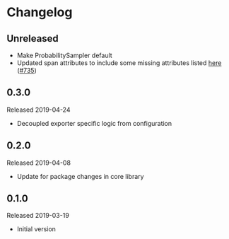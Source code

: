 # Changelog

## Unreleased
- Make ProbabilitySampler default
- Updated span attributes to include some missing attributes listed [here](https://github.com/census-instrumentation/opencensus-specs/blob/master/trace/HTTP.md#attributes)
([#735](https://github.com/census-instrumentation/opencensus-python/pull/735))

## 0.3.0
Released 2019-04-24

- Decoupled exporter specific logic from configuration

## 0.2.0
Released 2019-04-08

- Update for package changes in core library

## 0.1.0
Released 2019-03-19

- Initial version
